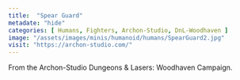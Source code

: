 ```yaml
---
title:  "Spear Guard"
metadate: "hide"
categories: [ Humans, Fighters, Archon-Studio, DnL-Woodhaven ]
image: "/assets/images/minis/humanoid/humans/SpearGuard2.jpg"
visit: "https://archon-studio.com/"
---
```

From the Archon-Studio Dungeons & Lasers: Woodhaven Campaign.